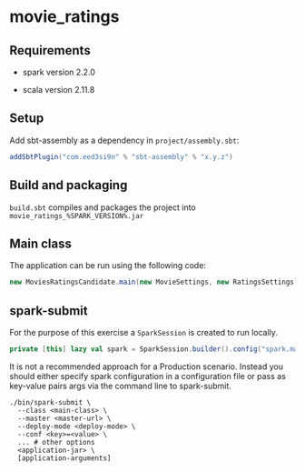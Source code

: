 # movie_ratings


## Requirements
- spark version 2.2.0

- scala version 2.11.8

## Setup
Add sbt-assembly as a dependency in  `project/assembly.sbt`:

```scala
addSbtPlugin("com.eed3si9n" % "sbt-assembly" % "x.y.z")
```
## Build and packaging
`build.sbt` compiles and packages the project into `movie_ratings_%SPARK_VERSION%.jar`

## Main class
The application can be run using the following code:

``` scala
new MoviesRatingsCandidate.main(new MovieSettings, new RatingsSettings)
```
## spark-submit
For the purpose of this exercise a `SparkSession` is created to run locally.
```scala
private [this] lazy val spark = SparkSession.builder().config("spark.master", "local").getOrCreate()
```
It is not a recommended approach for a Production scenario. Instead you should either specify spark configuration in a configuration file or pass as key-value pairs args via the command line to spark-submit.

```
./bin/spark-submit \
  --class <main-class> \
  --master <master-url> \
  --deploy-mode <deploy-mode> \
  --conf <key>=<value> \
  ... # other options
  <application-jar> \
  [application-arguments]
 ```

